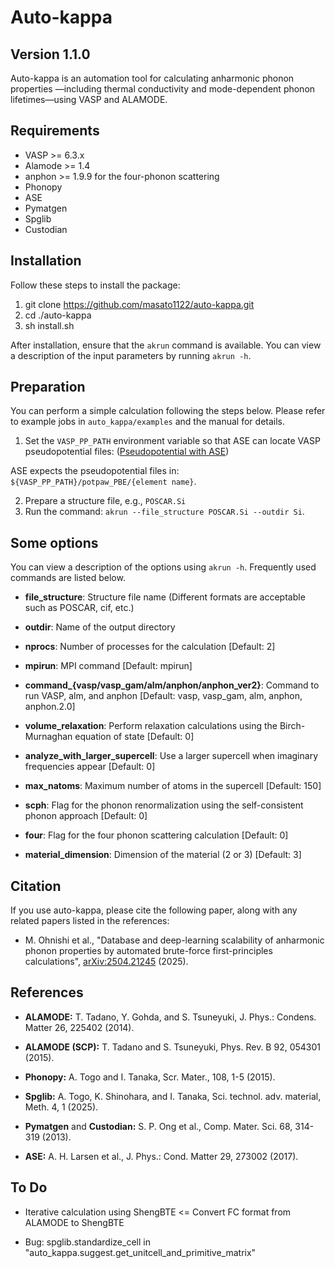 Auto-kappa
============

Version 1.1.0
---------------

Auto-kappa is an automation tool for calculating anharmonic phonon properties
—including thermal conductivity and mode-dependent phonon lifetimes—using VASP and ALAMODE.

Requirements
-------------

* VASP >= 6.3.x
* Alamode >= 1.4
* anphon >= 1.9.9 for the four-phonon scattering
* Phonopy
* ASE
* Pymatgen
* Spglib
* Custodian

Installation
-------------

Follow these steps to install the package:

1. git clone https://github.com/masato1122/auto-kappa.git
2. cd ./auto-kappa
3. sh install.sh

After installation, ensure that the ``akrun`` command is available.
You can view a description of the input parameters by running ``akrun -h``.

Preparation
--------------

You can perform a simple calculation following the steps below. 
Please refer to example jobs in ``auto_kappa/examples`` and the manual for details.

1. Set the ``VASP_PP_PATH`` environment variable so that ASE can locate VASP pseudopotential files:
([Pseudopotential with ASE](https://wiki.fysik.dtu.dk/ase/ase/calculators/vasp.html#pseudopotentials))

ASE expects the pseudopotential files in: ``${VASP_PP_PATH}/potpaw_PBE/{element name}``.

2. Prepare a structure file, e.g., ``POSCAR.Si``
3. Run the command: ``akrun --file_structure POSCAR.Si --outdir Si``.

Some options
-------------

You can view a description of the options using ``akrun -h``. 
Frequently used commands are listed below.

- **file_structure**: Structure file name (Different formats are acceptable such as POSCAR, cif, etc.)

- **outdir**: Name of the output directory

- **nprocs**: Number of processes for the calculation [Default: 2]

- **mpirun**: MPI command [Default: mpirun]

- **command\_{vasp/vasp\_gam/alm/anphon/anphon_ver2}**: Command to run VASP, alm, and anphon [Default: vasp, vasp_gam, alm, anphon, anphon.2.0]

- **volume\_relaxation**: Perform relaxation calculations using the Birch-Murnaghan equation of state [Default: 0]

- **analyze\_with\_larger\_supercell**: Use a larger supercell when imaginary frequencies appear [Default: 0]

- **max\_natoms**: Maximum number of atoms in the supercell [Default: 150]

- **scph**: Flag for the phonon renormalization using the self-consistent phonon approach [Default: 0]

- **four**: Flag for the four phonon scattering calculation [Default: 0]

- **material_dimension**: Dimension of the material (2 or 3) [Default: 3]

Citation
---------

If you use auto-kappa, please cite the following paper, along with any related papers listed in the references:

- M. Ohnishi et al., "Database and deep-learning scalability of anharmonic phonon properties by automated brute-force first-principles calculations", 
[arXiv:2504.21245](https://arxiv.org/abs/2504.21245) (2025).

References
-----------

- **ALAMODE:** T. Tadano, Y. Gohda, and S. Tsuneyuki, J. Phys.: Condens. Matter 26, 225402 (2014).

- **ALAMODE (SCP):** T. Tadano and S. Tsuneyuki, Phys. Rev. B 92, 054301 (2015).

- **Phonopy:** A. Togo and I. Tanaka, Scr. Mater., 108, 1-5 (2015).

- **Spglib:** A. Togo, K. Shinohara, and I. Tanaka, Sci. technol. adv. material, Meth. 4, 1 (2025).

- **Pymatgen** and **Custodian:** S. P. Ong et al., Comp. Mater. Sci. 68, 314-319 (2013).

- **ASE:** A. H. Larsen et al., J. Phys.: Cond. Matter 29, 273002 (2017).

To Do
------

- Iterative calculation using ShengBTE <= Convert FC format from ALAMODE to ShengBTE

- Bug: spglib.standardize_cell in "auto_kappa.suggest.get_unitcell_and_primitive_matrix"
